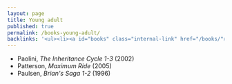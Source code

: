 ```yaml
---
layout: page
title: Young adult
published: true
permalink: /books-young-adult/
backlinks: '<ul><li><a id="books" class="internal-link" href="/books/">Books</a></li></ul>'
---
```


* Paolini, _The Inheritance Cycle 1-3_ (2002) 
* Patterson, _Maximum Ride_ (2005) 
* Paulsen, _Brian's Saga 1-2_ (1996) 
